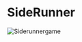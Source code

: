 # SideRunner
![Siderunnergame](https://user-images.githubusercontent.com/33200752/166907081-974d229c-4dbb-4b0a-913e-594b436a83be.png)
